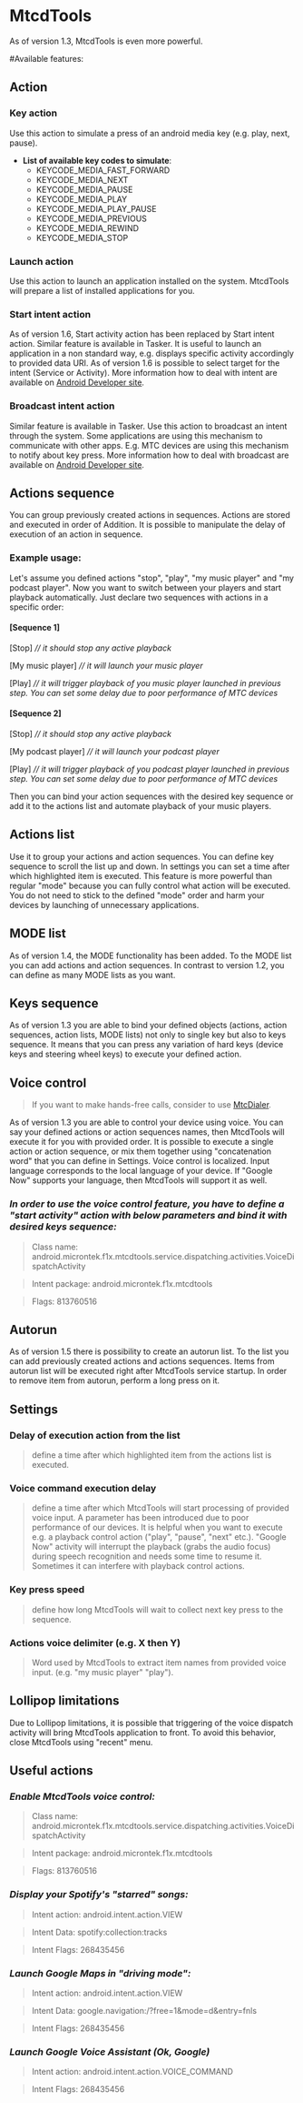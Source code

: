 # MtcdTools

As of version 1.3, MtcdTools is even more powerful.

#Available features:

## Action
### Key action
Use this action to simulate a press of an android media key (e.g. play, next, pause).

* **List of available key codes to simulate**:
  * KEYCODE_MEDIA_FAST_FORWARD
  * KEYCODE_MEDIA_NEXT
  * KEYCODE_MEDIA_PAUSE
  * KEYCODE_MEDIA_PLAY
  * KEYCODE_MEDIA_PLAY_PAUSE
  * KEYCODE_MEDIA_PREVIOUS
  * KEYCODE_MEDIA_REWIND
  * KEYCODE_MEDIA_STOP

### Launch action
Use this action to launch an application installed on the system. MtcdTools will prepare a list of installed applications for you.

### Start intent action
As of version 1.6, Start activity action has been replaced by Start intent action.
Similar feature is available in Tasker. It is useful to launch an application in a non standard way, e.g. displays specific activity accordingly to provided data URI. As of version 1.6 is possible to select target for the intent (Service or Activity). More information how to deal with intent are available on [Android Developer site](https://developer.android.com/reference/android/content/Intent.html).

### Broadcast intent action
Similar feature is available in Tasker. Use this action to broadcast an intent through the system. Some applications are using this mechanism to communicate with other apps. E.g. MTC devices are using this mechanism to notify about key press. More information how to deal with broadcast are available on [Android Developer site](https://developer.android.com/guide/components/broadcasts.html).

## Actions sequence

You can group previously created actions in sequences. Actions are stored and executed in order of Addition. It is possible to manipulate the delay of execution of an action in sequence.

### Example usage:
Let's assume you defined actions "stop", "play", "my music player" and "my podcast player". Now you want to switch between your players and start playback automatically. Just declare two sequences with actions in a specific order:

#### [Sequence 1]
[Stop] *// it should stop any active playback*

[My music player] *// it will launch your music player*

[Play] *// it will trigger playback of you music player launched in previous step. You can set some delay due to poor performance of MTC devices*

#### [Sequence 2]
[Stop] *// it should stop any active playback*

[My podcast player] *// it will launch your podcast player*

[Play] *// it will trigger playback of you podcast player launched in previous step. You can set some delay due to poor performance of MTC devices*

Then you can bind your action sequences with the desired key sequence or add it to the actions list and automate playback of your music players.

## Actions list
Use it to group your actions and action sequences. You can define key sequence to scroll the list up and down. In settings you can set a time after which highlighted item is executed. This feature is more powerful than regular "mode" because you can fully control what action will be executed. You do not need to stick to the defined "mode" order and harm your devices by launching of unnecessary applications.

## MODE list
As of version 1.4, the MODE functionality has been added. To the MODE list you can add actions and action sequences. In contrast to version 1.2, you can define as many MODE lists as you want.

## Keys sequence
As of version 1.3 you are able to bind your defined objects (actions, action sequences, action lists, MODE lists) not only to single key but also to keys sequence. It means that you can press any variation of hard keys (device keys and steering wheel keys) to execute your defined action.

## Voice control
> If you want to make hands-free calls, consider to use [MtcDialer](https://github.com/f1xpl/MtcDialer).

As of version 1.3 you are able to control your device using voice. You can say your defined actions or action sequences names, then MtcdTools will execute it for you with provided order. It is possible to execute a single action or action sequence, or mix them together using "concatenation word" that you can define in Settings. Voice control is localized. Input language corresponds to the local language of your device. If "Google Now" supports your language, then MtcdTools will support it as well.

### *In order to use the voice control feature, you have to define a "start activity" action with below parameters and bind it with desired keys sequence:*

> Class name: android.microntek.f1x.mtcdtools.service.dispatching.activities.VoiceDispatchActivity

> Intent package: android.microntek.f1x.mtcdtools

> Flags: 813760516

## Autorun
As of version 1.5 there is possibility to create an autorun list. To the list you can add previously created actions and actions sequences. Items from autorun list will be executed right after MtcdTools service startup. In order to remove item from autorun, perform a long press on it.

## Settings
### Delay of execution action from the list
>define a time after which highlighted item from the actions list is executed.

### Voice command execution delay
>define a time after which MtcdTools will start processing of provided voice input. A parameter has been introduced due to poor performance of our devices. It is helpful when you want to execute e.g. a playback control action ("play", "pause", "next" etc.). "Google Now" activity will interrupt the playback (grabs the audio focus) during speech recognition and needs some time to resume it. Sometimes it can interfere with playback control actions.

### Key press speed
>define how long MtcdTools will wait to collect next key press to the sequence.

### Actions voice delimiter (e.g. X then Y)
>Word used by MtcdTools to extract item names from provided voice input. (e.g. "my music player" <DEFINED WORD> "play").

## Lollipop limitations
Due to Lollipop limitations, it is possible that triggering of the voice dispatch activity will bring MtcdTools application to front. To avoid this behavior, close MtcdTools using "recent" menu.

## Useful actions

### *Enable MtcdTools voice control:*

> Class name: android.microntek.f1x.mtcdtools.service.dispatching.activities.VoiceDispatchActivity

> Intent package: android.microntek.f1x.mtcdtools

> Flags: 813760516

### *Display your Spotify's "starred" songs:*
> Intent action: android.intent.action.VIEW

> Intent Data: spotify:collection:tracks

> Intent Flags: 268435456

### *Launch Google Maps in "driving mode":*
> Intent action: android.intent.action.VIEW

> Intent Data: google.navigation:/?free=1&mode=d&entry=fnls

> Intent Flags: 268435456

### *Launch Google Voice Assistant (Ok, Google)*
> Intent action: android.intent.action.VOICE_COMMAND

> Intent Flags: 268435456